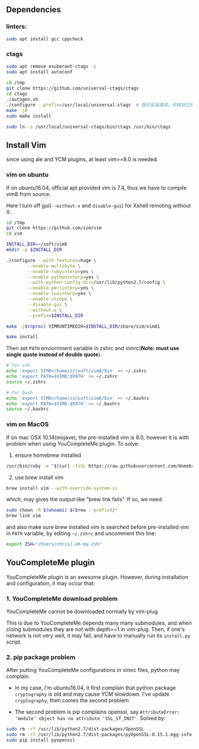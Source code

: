 ## Dependencies
### linters:
```bash
sudo apt install gcc cppcheck
```

### ctags

```bash
sudo apt remove exuberant-ctags -y
sudo apt install autoconf
    
cd /tmp
git clone https://github.com/universal-ctags/ctags
cd ctags
./autogen.sh
./configure --prefix=/usr/local/universal-ctags  # 我的安装路径。你按自己的情况调整。
make -j8
sudo make install

sudo ln -s /usr/local/universal-ctags/bin/ctags /usr/bin/ctags
```

## Install Vim

since using ale and YCM plugins, at least vim>=8.0 is needed.

### vim on ubuntu

If on ubuntu16.04, official apt provided vim is 7.4, thus we have to compile vim8 from source.
	
Here I turn off gui(`--without-x` and `disable-gui`) for Xshell remoting without X.

```bash
cd /tmp
git clone https://github.com/vim/vim
cd vim

INSTALL_DIR=~/soft/vim8
mkdir -p $INSTALL_DIR

./configure --with-features=huge \
        --enable-multibyte \
        --enable-rubyinterp=yes \
        --enable-pythoninterp=yes \
        --with-python-config-dir=/usr/lib/python2.7/config \
        --enable-perlinterp=yes \
        --enable-luainterp=yes \
        --enable-cscope \
        --disable-gui \
        --without-x \
        --prefix=$INSTALL_DIR

make -j$(nproc) VIMRUNTIMEDIR=$INSTALL_DIR/share/vim/vim81

make install
```

Then set `PATH` enviornment variable in zshrc and vimrc(**Note: must use single quote instead of double quote**):

```bash
# for zsh
echo 'export VIM8=/home/zz/soft/vim8/bin' >> ~/.zshrc
echo 'export PATH=$VIM8:$PATH' >> ~/.zshrc
source ~/.zshrc
```

```bash
# for bash
echo 'export VIM8=/home/zz/soft/vim8/bin' >> ~/.bashrc
echo 'export PATH=$VIM8:$PATH' >> ~/.bashrc
source ~/.bashrc
```

### vim on MacOS

If on mac OSX 10.14(mojave), the pre-installed vim is 8.0, however it is with problem when using YouCompleteMe plugin. To solve:

1. ensure homebrew installed
```bash
/usr/bin/ruby -e "$(curl -fsSL https://raw.githubusercontent.com/Homebrew/install/master/install)"
```

2. use brew install vim
```bash
brew install vim --with-override-system-vi
```
which, may gives the output like "brew link fails". If so, we need:
```bash
sudo chown -R $(whoami) $(brew --prefix)/*
brew link vim
```
and also make sure brew installed vim is searched before pre-installed vim in `PATH` variable, by editing `~/.zshrc` and uncomment this line:
```bash
export ZSH="/Users/chris/.oh-my-zsh"
```

## YouCompleteMe plugin
YouCompleteMe plugin is an awesome plugin. However, during installation and configuration, it may occur that:

### 1. YouCompleteMe download problem

YouCompleteMe cannot be downloaded normally by vim-plug.

This is due to YouCompleteMe depends many many submodules, and when cloing submodules they are not with depth==1 in vim-plug. Then, if one's network is not very well, it may fail, and have to manually run its `install.py` script.


### 2. pip package problem

After putting YouCompleteMe configurations in vimrc files, python may complain.

- In my case, I'm ubuntu16.04, it first complain that python package `cryptography` is old and may cause YCM slowdown. I've update `cryptography`, then comes the second problem

- The second problem is pip complains openssl, say `AttributeError: 'module' object has no attribute 'SSL_ST_INIT'`. Solved by:

```bash
sudo rm -rf /usr/lib/python2.7/dist-packages/OpenSSL
sudo rm -rf /usr/lib/python2.7/dist-packages/pyOpenSSL-0.15.1.egg-info
sudo pip install pyopenssl
```
